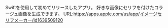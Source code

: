 Swiftを使用して初めてリリースしたアプリ。
好きな画像にセリフを付けたコラージュ画像を生成できます。
URL:https://apps.apple.com/us/app/イメージセリフメーカー/id1639509120
